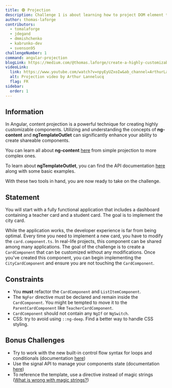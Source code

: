 ```yaml
---
title: 🟢 Projection
description: Challenge 1 is about learning how to project DOM element through components
author: thomas-laforge
contributors:
  - tomalaforge
  - jdegand
  - dmmishchenko
  - kabrunko-dev
  - svenson95
challengeNumber: 1
command: angular-projection
blogLink: https://medium.com/@thomas.laforge/create-a-highly-customizable-component-cc3a9805e4c5
videoLink:
  link: https://www.youtube.com/watch?v=npyEyUZxoIw&ab_channel=ArthurLannelucq
  alt: Projection video by Arthur Lannelucq
  flag: FR
sidebar:
  order: 1
---
```


## Information

In Angular, content projection is a powerful technique for creating highly customizable components. Utilizing and understanding the concepts of <b>ng-content</b> and <b>ngTemplateOutlet</b> can significantly enhance your ability to create shareable components.

You can learn all about <b>ng-content</b> [here](https://angular.dev/guide/components/content-projection) from simple projection to more complex ones.

To learn about <b>ngTemplateOutlet</b>, you can find the API documentation [here](https://angular.io/api/common/NgTemplateOutlet) along with some basic examples.

With these two tools in hand, you are now ready to take on the challenge.

## Statement

You will start with a fully functional application that includes a dashboard containing a teacher card and a student card. The goal is to implement the city card.

While the application works, the developer experience is far from being optimal. Every time you need to implement a new card, you have to modify the `card.component.ts`. In real-life projects, this component can be shared among many applications. The goal of the challenge is to create a `CardComponent` that can be customized without any modifications. Once you've created this component, you can begin implementing the `CityCardComponent` and ensure you are not touching the `CardComponent`.

## Constraints

- You <b>must</b> refactor the `CardComponent` and `ListItemComponent`.
- The `NgFor` directive must be declared and remain inside the `CardComponent`. You might be tempted to move it to the `ParentCardComponent` like `TeacherCardComponent`.
- `CardComponent` should not contain any `NgIf` or `NgSwitch`.
- CSS: try to avoid using `::ng-deep`. Find a better way to handle CSS styling.

## Bonus Challenges

- Try to work with the new built-in control flow syntax for loops and conditionals (documentation [here](https://angular.dev/guide/templates/control-flow))
- Use the signal API to manage your components state (documentation [here](https://angular.dev/guide/signals))
- To reference the template, use a directive instead of magic strings ([What is wrong with magic strings?](https://softwareengineering.stackexchange.com/a/365344))
